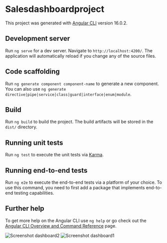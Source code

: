 
# Salesdashboardproject

This project was generated with [Angular CLI](https://github.com/angular/angular-cli) version 16.0.2.

## Development server

Run `ng serve` for a dev server. Navigate to `http://localhost:4200/`. The application will automatically reload if you change any of the source files.

## Code scaffolding

Run `ng generate component component-name` to generate a new component. You can also use `ng generate directive|pipe|service|class|guard|interface|enum|module`.

## Build

Run `ng build` to build the project. The build artifacts will be stored in the `dist/` directory.

## Running unit tests

Run `ng test` to execute the unit tests via [Karma](https://karma-runner.github.io).

## Running end-to-end tests

Run `ng e2e` to execute the end-to-end tests via a platform of your choice. To use this command, you need to first add a package that implements end-to-end testing capabilities.

## Further help

To get more help on the Angular CLI use `ng help` or go check out the [Angular CLI Overview and Command Reference](https://angular.io/cli) page.

![Screenshot dashboard2](https://github.com/prabhupiraji/IfelsecloudSalesDashBoardTechAssesment/assets/100748213/1c4ae0d6-92f4-4c64-ace2-0dccc89d3156)
![Screenshot dashboard1](https://github.com/prabhupiraji/IfelsecloudSalesDashBoardTechAssesment/assets/100748213/a061e0a7-90f4-4b38-8902-292359f425f5)

